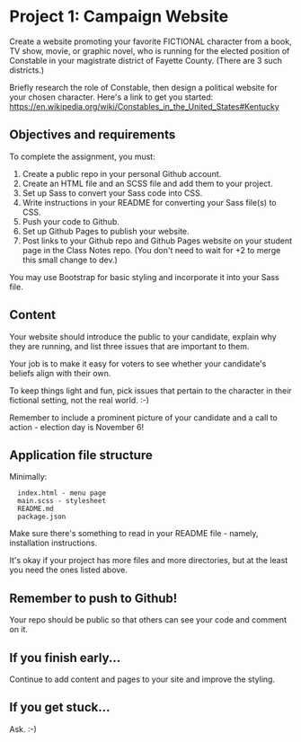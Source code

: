 # Project 1: Campaign Website

Create a website promoting your favorite FICTIONAL character from a book, TV show, movie, or graphic novel,
who is running for the elected position of Constable in your magistrate district of Fayette County. (There
are 3 such districts.)

Briefly research the role of Constable, then design a political website for your chosen character. Here's
a link to get you started:
  https://en.wikipedia.org/wiki/Constables_in_the_United_States#Kentucky



## Objectives and requirements

To complete the assignment, you must:

1. Create a public repo in your personal Github account.
2. Create an HTML file and an SCSS file and add them to your project.
3. Set up Sass to convert your Sass code into CSS.
4. Write instructions in your README for converting your Sass file(s) to CSS.
5. Push your code to Github.
6. Set up Github Pages to publish your website.
7. Post links to your Github repo and Github Pages website on your student page in the Class Notes repo. (You don't need to wait for +2 to merge this small change to dev.)

You may use Bootstrap for basic styling and incorporate it into your Sass file.


## Content

Your website should introduce the public to your candidate, explain why they are running, and list
three issues that are important to them.

Your job is to make it easy for voters to see whether your candidate's beliefs align with their own.

To keep things light and fun, pick issues that pertain to the character in their fictional setting, not
the real world. :-)

Remember to include a prominent picture of your candidate and a call to action - election day is November 6!



## Application file structure

Minimally:

```
  index.html - menu page
  main.scss - stylesheet
  README.md
  package.json
```

Make sure there's something to read in your README file - namely, installation instructions.

It's okay if your project has more files and more directories, but at the least you need the ones listed above.



## Remember to push to Github!

Your repo should be public so that others can see your code and comment on it.




## If you finish early...

Continue to add content and pages to your site and improve the styling.



## If you get stuck...

Ask. :-)
